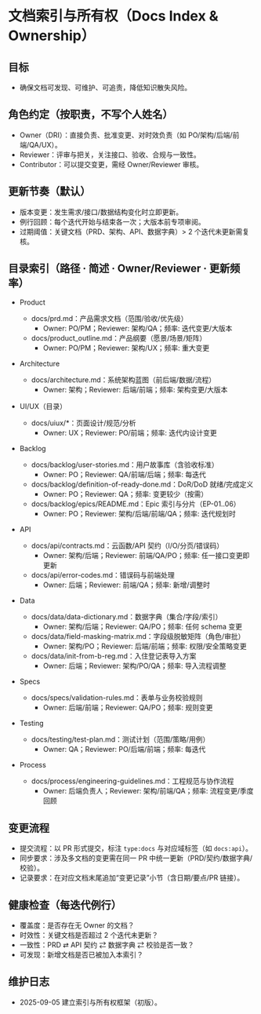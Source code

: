 # 文档索引与所有权（Docs Index & Ownership）

## 目标
- 确保文档可发现、可维护、可追责，降低知识散失风险。

## 角色约定（按职责，不写个人姓名）
- Owner（DRI）：直接负责、批准变更、对时效负责（如 PO/架构/后端/前端/QA/UX）。
- Reviewer：评审与把关，关注接口、验收、合规与一致性。
- Contributor：可以提交变更，需经 Owner/Reviewer 审核。

## 更新节奏（默认）
- 版本变更：发生需求/接口/数据结构变化时立即更新。
- 例行回顾：每个迭代开始与结束各一次；大版本前专项审阅。
- 过期阈值：关键文档（PRD、架构、API、数据字典）> 2 个迭代未更新需复核。

## 目录索引（路径 · 简述 · Owner/Reviewer · 更新频率）

- Product
  - docs/prd.md：产品需求文档（范围/验收/优先级）
    - Owner: PO/PM；Reviewer: 架构/QA；频率: 迭代变更/大版本
  - docs/product_outline.md：产品纲要（愿景/场景/矩阵）
    - Owner: PO/PM；Reviewer: 架构/UX；频率: 重大变更

- Architecture
  - docs/architecture.md：系统架构蓝图（前后端/数据/流程）
    - Owner: 架构；Reviewer: 后端/前端；频率: 架构变更/大版本

- UI/UX（目录）
  - docs/uiux/*：页面设计/规范/分析
    - Owner: UX；Reviewer: PO/前端；频率: 迭代内设计变更

- Backlog
  - docs/backlog/user-stories.md：用户故事库（含验收标准）
    - Owner: PO；Reviewer: QA/前端/后端；频率: 每迭代
  - docs/backlog/definition-of-ready-done.md：DoR/DoD 就绪/完成定义
    - Owner: PO；Reviewer: QA；频率: 变更较少（按需）
  - docs/backlog/epics/README.md：Epic 索引与分片（EP-01..06）
    - Owner: PO；Reviewer: 架构/后端/前端/QA；频率: 迭代规划时

- API
  - docs/api/contracts.md：云函数/API 契约（I/O/分页/错误码）
    - Owner: 架构/后端；Reviewer: 前端/QA/PO；频率: 任一接口变更即更新
  - docs/api/error-codes.md：错误码与前端处理
    - Owner: 后端；Reviewer: 前端/QA；频率: 新增/调整时

- Data
  - docs/data/data-dictionary.md：数据字典（集合/字段/索引）
    - Owner: 架构/后端；Reviewer: QA/PO；频率: 任何 schema 变更
  - docs/data/field-masking-matrix.md：字段级脱敏矩阵（角色/审批）
    - Owner: 架构/PO；Reviewer: 后端/前端；频率: 权限/安全策略变更
  - docs/data/init-from-b-reg.md：入住登记表导入方案
    - Owner: 后端；Reviewer: 架构/PO/QA；频率: 导入流程调整

- Specs
  - docs/specs/validation-rules.md：表单与业务校验规则
    - Owner: 后端/前端；Reviewer: QA/PO；频率: 规则变更

- Testing
  - docs/testing/test-plan.md：测试计划（范围/策略/用例）
    - Owner: QA；Reviewer: PO/后端/前端；频率: 每迭代

- Process
  - docs/process/engineering-guidelines.md：工程规范与协作流程
    - Owner: 后端负责人；Reviewer: 架构/前端/QA；频率: 流程变更/季度回顾

## 变更流程
- 提交流程：以 PR 形式提交，标注 `type:docs` 与对应域标签（如 `docs:api`）。
- 同步要求：涉及多文档的变更需在同一 PR 中统一更新（PRD/契约/数据字典/校验）。
- 记录要求：在对应文档末尾追加“变更记录”小节（含日期/要点/PR 链接）。

## 健康检查（每迭代例行）
- 覆盖度：是否存在无 Owner 的文档？
- 时效性：关键文档是否超过 2 个迭代未更新？
- 一致性：PRD ⇄ API 契约 ⇄ 数据字典 ⇄ 校验是否一致？
- 可发现：新增文档是否已被加入本索引？

## 维护日志
- 2025-09-05 建立索引与所有权框架（初版）。
